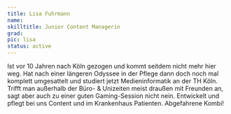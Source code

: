 ```yaml
---
title: Lisa Fuhrmann
name:
skilltitle: Junior Content Managerin
grad: 
pic: lisa
status: active
---
```


Ist vor 10 Jahren nach Köln gezogen und kommt seitdem nicht mehr hier weg. Hat nach einer längeren Odyssee in der Pflege dann doch noch mal komplett umgesattelt und studiert jetzt Medieninformatik an der TH Köln. Trifft man außerhalb der Büro- & Unizeiten meist draußen mit Freunden an, sagt aber auch zu einer guten Gaming-Session nicht nein. Entwickelt und pflegt bei uns Content und im Krankenhaus Patienten. Abgefahrene Kombi!